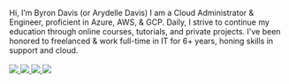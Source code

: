 Hi, I’m Byron Davis (or Arydelle Davis)
I am a Cloud Administrator & Engineer, proficient in Azure, AWS, & GCP.
Daily, I strive to continue my education through online courses, tutorials, and private projects.
I've been honored to freelanced & work full-time in IT for 6+ years, honing skills in support and cloud. 
<br><br>
<a href="https://www.youtube.com/" target="_blank">
    <img src="https://img.shields.io/badge/Subscribe-FF0000?style=for-the-badge&logo=youtube&logoColor=white" />
</a>
<a href="https://twitter.com/" target="_blank">
    <img src="https://img.shields.io/badge/Follow-1DA1F2?style=for-the-badge&logo=twitter&logoColor=white" />
</a>
<a href="https://instagram.com/" target="_blank">
    <img src="https://img.shields.io/badge/View-E4405F?style=for-the-badge&logo=instagram&logoColor=white" />
</a>
<a href="https://linkedin.com/" target="_blank">
    <img src="https://img.shields.io/badge/Connect-0077B5?style=for-the-badge&logo=linkedin&logoColor=white" />
</a>

